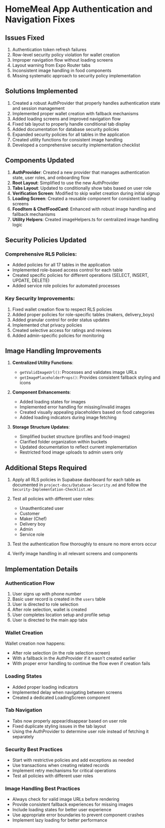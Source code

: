 # HomeMeal App Authentication and Navigation Fixes

## Issues Fixed

1. Authentication token refresh failures
2. Row-level security policy violation for wallet creation
3. Improper navigation flow without loading screens
4. Layout warning from Expo Router tabs
5. Inconsistent image handling in food components
6. Missing systematic approach to security policy implementation

## Solutions Implemented

1. Created a robust AuthProvider that properly handles authentication state and session management
2. Implemented proper wallet creation with fallback mechanisms
3. Added loading screens and improved navigation flow
4. Fixed tab layout to properly handle conditional tab display
5. Added documentation for database security policies
6. Expanded security policies for all tables in the application
7. Created utility functions for consistent image handling
8. Developed a comprehensive security implementation checklist

## Components Updated

1. **AuthProvider**: Created a new provider that manages authentication state, user roles, and onboarding flow
2. **Root Layout**: Simplified to use the new AuthProvider
3. **Tabs Layout**: Updated to conditionally show tabs based on user role
4. **Verification Screen**: Modified to skip wallet creation during initial signup
5. **Loading Screen**: Created a reusable component for consistent loading screens
6. **FoodItem & ChefFoodCard**: Enhanced with robust image handling and fallback mechanisms
7. **Utility Helpers**: Created imageHelpers.ts for centralized image handling logic

## Security Policies Updated

### Comprehensive RLS Policies:

- Added policies for all 17 tables in the application
- Implemented role-based access control for each table
- Created specific policies for different operations (SELECT, INSERT, UPDATE, DELETE)
- Added service role policies for automated processes

### Key Security Improvements:

1. Fixed wallet creation flow to respect RLS policies
2. Added proper policies for role-specific tables (makers, delivery_boys)
3. Added granular control for order status updates
4. Implemented chat privacy policies
5. Created selective access for ratings and reviews
6. Added admin-specific policies for monitoring

## Image Handling Improvements

1. **Centralized Utility Functions**:

   - `getValidImageUrl()`: Processes and validates image URLs
   - `getImagePlaceholderProps()`: Provides consistent fallback styling and icons

2. **Component Enhancements**:

   - Added loading states for images
   - Implemented error handling for missing/invalid images
   - Created visually appealing placeholders based on food categories
   - Added loading indicators during image fetching

3. **Storage Structure Updates**:
   - Simplified bucket structure (profiles and food-images)
   - Clarified folder organization within buckets
   - Updated documentation to reflect current implementation
   - Restricted food image uploads to admin users only

## Additional Steps Required

1. Apply all RLS policies in Supabase dashboard for each table as documented in `project-docs/Database-Security.md` and follow the `Security-Implementation-Checklist.md`

2. Test all policies with different user roles:

   - Unauthenticated user
   - Customer
   - Maker (Chef)
   - Delivery boy
   - Admin
   - Service role

3. Test the authentication flow thoroughly to ensure no more errors occur

4. Verify image handling in all relevant screens and components

## Implementation Details

### Authentication Flow

1. User signs up with phone number
2. Basic user record is created in the `users` table
3. User is directed to role selection
4. After role selection, wallet is created
5. User completes location setup and profile setup
6. User is directed to the main app tabs

### Wallet Creation

Wallet creation now happens:

- After role selection (in the role selection screen)
- With a fallback in the AuthProvider if it wasn't created earlier
- With proper error handling to continue the flow even if creation fails

### Loading States

- Added proper loading indicators
- Implemented delay when navigating between screens
- Created a dedicated LoadingScreen component

### Tab Navigation

- Tabs now properly appear/disappear based on user role
- Fixed duplicate styling issues in the tab layout
- Using the AuthProvider to determine user role instead of fetching it separately

### Security Best Practices

- Start with restrictive policies and add exceptions as needed
- Use transactions when creating related records
- Implement retry mechanisms for critical operations
- Test all policies with different user roles

### Image Handling Best Practices

- Always check for valid image URLs before rendering
- Provide consistent fallback experiences for missing images
- Include loading states for better user experience
- Use appropriate error boundaries to prevent component crashes
- Implement lazy loading for better performance
